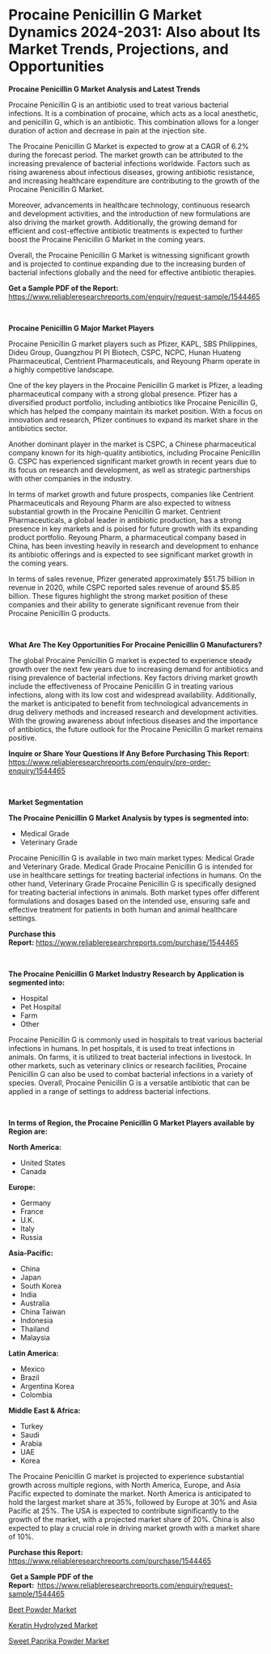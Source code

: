 <p><h1>Procaine Penicillin G Market Dynamics 2024-2031: Also about Its Market Trends, Projections, and Opportunities</h1></p><p><strong>Procaine Penicillin G Market Analysis and Latest Trends</strong></p>
<p><p>Procaine Penicillin G is an antibiotic used to treat various bacterial infections. It is a combination of procaine, which acts as a local anesthetic, and penicillin G, which is an antibiotic. This combination allows for a longer duration of action and decrease in pain at the injection site.</p><p>The Procaine Penicillin G Market is expected to grow at a CAGR of 6.2% during the forecast period. The market growth can be attributed to the increasing prevalence of bacterial infections worldwide. Factors such as rising awareness about infectious diseases, growing antibiotic resistance, and increasing healthcare expenditure are contributing to the growth of the Procaine Penicillin G Market.</p><p>Moreover, advancements in healthcare technology, continuous research and development activities, and the introduction of new formulations are also driving the market growth. Additionally, the growing demand for efficient and cost-effective antibiotic treatments is expected to further boost the Procaine Penicillin G Market in the coming years.</p><p>Overall, the Procaine Penicillin G Market is witnessing significant growth and is projected to continue expanding due to the increasing burden of bacterial infections globally and the need for effective antibiotic therapies.</p></p>
<p><strong>Get a Sample PDF of the Report:&nbsp;</strong> <a href="https://www.reliableresearchreports.com/enquiry/request-sample/1544465">https://www.reliableresearchreports.com/enquiry/request-sample/1544465</a></p>
<p>&nbsp;</p>
<p><strong>Procaine Penicillin G Major Market Players</strong></p>
<p><p>Procaine Penicillin G market players such as Pfizer, KAPL, SBS Philippines, Dideu Group, Guangzhou PI PI Biotech, CSPC, NCPC, Hunan Huateng Pharmaceutical, Centrient Pharmaceuticals, and Reyoung Pharm operate in a highly competitive landscape. </p><p>One of the key players in the Procaine Penicillin G market is Pfizer, a leading pharmaceutical company with a strong global presence. Pfizer has a diversified product portfolio, including antibiotics like Procaine Penicillin G, which has helped the company maintain its market position. With a focus on innovation and research, Pfizer continues to expand its market share in the antibiotics sector.</p><p>Another dominant player in the market is CSPC, a Chinese pharmaceutical company known for its high-quality antibiotics, including Procaine Penicillin G. CSPC has experienced significant market growth in recent years due to its focus on research and development, as well as strategic partnerships with other companies in the industry. </p><p>In terms of market growth and future prospects, companies like Centrient Pharmaceuticals and Reyoung Pharm are also expected to witness substantial growth in the Procaine Penicillin G market. Centrient Pharmaceuticals, a global leader in antibiotic production, has a strong presence in key markets and is poised for future growth with its expanding product portfolio. Reyoung Pharm, a pharmaceutical company based in China, has been investing heavily in research and development to enhance its antibiotic offerings and is expected to see significant market growth in the coming years.</p><p>In terms of sales revenue, Pfizer generated approximately $51.75 billion in revenue in 2020, while CSPC reported sales revenue of around $5.85 billion. These figures highlight the strong market position of these companies and their ability to generate significant revenue from their Procaine Penicillin G products.</p></p>
<p>&nbsp;</p>
<p><strong>What Are The Key Opportunities For Procaine Penicillin G Manufacturers?</strong></p>
<p><p>The global Procaine Penicillin G market is expected to experience steady growth over the next few years due to increasing demand for antibiotics and rising prevalence of bacterial infections. Key factors driving market growth include the effectiveness of Procaine Penicillin G in treating various infections, along with its low cost and widespread availability. Additionally, the market is anticipated to benefit from technological advancements in drug delivery methods and increased research and development activities. With the growing awareness about infectious diseases and the importance of antibiotics, the future outlook for the Procaine Penicillin G market remains positive.</p></p>
<p><strong>Inquire or Share Your Questions If Any Before Purchasing This Report:</strong> <a href="https://www.reliableresearchreports.com/enquiry/pre-order-enquiry/1544465">https://www.reliableresearchreports.com/enquiry/pre-order-enquiry/1544465</a></p>
<p>&nbsp;</p>
<p><strong>Market Segmentation</strong></p>
<p><strong>The Procaine Penicillin G Market Analysis by types is segmented into:</strong></p>
<p><ul><li>Medical Grade</li><li>Veterinary Grade</li></ul></p>
<p><p>Procaine Penicillin G is available in two main market types: Medical Grade and Veterinary Grade. Medical Grade Procaine Penicillin G is intended for use in healthcare settings for treating bacterial infections in humans. On the other hand, Veterinary Grade Procaine Penicillin G is specifically designed for treating bacterial infections in animals. Both market types offer different formulations and dosages based on the intended use, ensuring safe and effective treatment for patients in both human and animal healthcare settings.</p></p>
<p><strong>Purchase this Report:&nbsp;</strong><a href="https://www.reliableresearchreports.com/purchase/1544465">https://www.reliableresearchreports.com/purchase/1544465</a></p>
<p>&nbsp;</p>
<p><strong>The Procaine Penicillin G Market Industry Research by Application is segmented into:</strong></p>
<p><ul><li>Hospital</li><li>Pet Hospital</li><li>Farm</li><li>Other</li></ul></p>
<p><p>Procaine Penicillin G is commonly used in hospitals to treat various bacterial infections in humans. In pet hospitals, it is used to treat infections in animals. On farms, it is utilized to treat bacterial infections in livestock. In other markets, such as veterinary clinics or research facilities, Procaine Penicillin G can also be used to combat bacterial infections in a variety of species. Overall, Procaine Penicillin G is a versatile antibiotic that can be applied in a range of settings to address bacterial infections.</p></p>
<p>&nbsp;</p>
<p><strong>In terms of Region, the Procaine Penicillin G Market Players available by Region are:</strong></p>
<p>
    <p> <strong> North America: </strong>
        <ul>
            <li>United States</li>
            <li>Canada</li>
        </ul>
        </p> 
    <p> <strong> Europe: </strong>
        <ul>
            <li>Germany</li>
            <li>France</li>
            <li>U.K.</li>
            <li>Italy</li>
            <li>Russia</li>
        </ul>
        </p> 
    <p> <strong> Asia-Pacific: </strong>
        <ul>
            <li>China</li>
            <li>Japan</li>
            <li>South Korea</li>
            <li>India</li>
            <li>Australia</li>
            <li>China Taiwan</li>
            <li>Indonesia</li>
            <li>Thailand</li>
            <li>Malaysia</li>
        </ul>
        </p> 
    <p> <strong> Latin America: </strong>
        <ul>
            <li>Mexico</li>
            <li>Brazil</li>
            <li>Argentina Korea</li>
            <li>Colombia</li>
        </ul>
        </p> 
    <p> <strong> Middle East & Africa: </strong>
        <ul>
            <li>Turkey</li>
            <li>Saudi</li>
            <li>Arabia</li>
            <li>UAE</li>
            <li>Korea</li>
        </ul>
    </p>
    </p>
<p><p>The Procaine Penicillin G market is projected to experience substantial growth across multiple regions, with North America, Europe, and Asia Pacific expected to dominate the market. North America is anticipated to hold the largest market share at 35%, followed by Europe at 30% and Asia Pacific at 25%. The USA is expected to contribute significantly to the growth of the market, with a projected market share of 20%. China is also expected to play a crucial role in driving market growth with a market share of 10%.</p></p>
<p><strong>Purchase this Report: </strong><a href="https://www.reliableresearchreports.com/purchase/1544465">https://www.reliableresearchreports.com/purchase/1544465</a></p>
<p>&nbsp;<strong>Get a Sample PDF of the Report:&nbsp;&nbsp;</strong><a href="https://www.reliableresearchreports.com/enquiry/request-sample/1544465">https://www.reliableresearchreports.com/enquiry/request-sample/1544465</a></p>
<p><strong></strong></p>
<p><p><a href="https://view.publitas.com/reportprime-1/beet-powder-market-size-focuses-on-market-dynamics-in-depth-analysis-and-future-projections-of-its-market-forecasted-for-period-from-2024-to-2031/">Beet Powder Market</a></p><p><a href="https://view.publitas.com/reportprime-1/keratin-hydrolyzed-market-size-growth-and-forecast-from-2024-2031/">Keratin Hydrolyzed Market</a></p><p><a href="https://view.publitas.com/reportprime-1/sweet-paprika-powder-market-centers-on-aspects-such-as-market-growth-market-share-market-opportunity-and-projected-forecasts-spanning-from-2024-to-2031/">Sweet Paprika Powder Market</a></p></p>